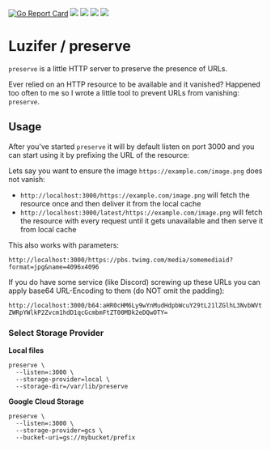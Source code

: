 [![Go Report Card](https://goreportcard.com/badge/github.com/Luzifer/preserve)](https://goreportcard.com/report/github.com/Luzifer/preserve)
![](https://badges.fyi/github/license/Luzifer/preserve)
![](https://badges.fyi/github/downloads/Luzifer/preserve)
![](https://badges.fyi/github/latest-release/Luzifer/preserve)
![](https://knut.in/project-status/preserve)

# Luzifer / preserve

`preserve` is a little HTTP server to preserve the presence of URLs.

Ever relied on an HTTP resource to be available and it vanished? Happened too often to me so I wrote a little tool to prevent URLs from vanishing: `preserve`.

## Usage

After you've started `preserve` it will by default listen on port 3000 and you can start using it by prefixing the URL of the resource:

Lets say you want to ensure the image `https://example.com/image.png` does not vanish:

- `http://localhost:3000/https://example.com/image.png` will fetch the resource once and then deliver it from the local cache
- `http://localhost:3000/latest/https://example.com/image.png` will fetch the resource with every request until it gets unavailable and then serve it from local cache

This also works with parameters:

`http://localhost:3000/https://pbs.twimg.com/media/somemediaid?format=jpg&name=4096x4096`

If you do have some service (like Discord) screwing up these URLs you can apply base64 URL-Encoding to them (do NOT omit the padding):

`http://localhost:3000/b64:aHR0cHM6Ly9wYnMudHdpbWcuY29tL21lZGlhL3NvbWVtZWRpYWlkP2Zvcm1hdD1qcGcmbmFtZT00MDk2eDQwOTY=`

### Select Storage Provider

**Local files**

```console
preserve \
  --listen=:3000 \
  --storage-provider=local \
  --storage-dir=/var/lib/preserve
```

**Google Cloud Storage**

```console
preserve \
  --listen=:3000 \
  --storage-provider=gcs \
  --bucket-uri=gs://mybucket/prefix
```

